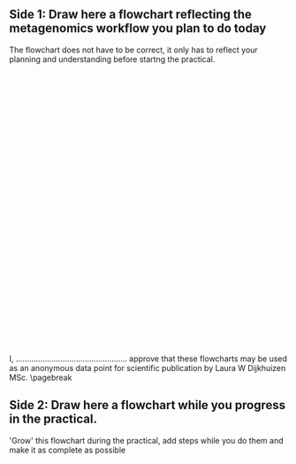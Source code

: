 ## Side 1: Draw here a flowchart reflecting the metagenomics workflow you plan to do today
The flowchart does not have to be correct, it only has to reflect your planning and understanding before startng the practical.
<br/>
<br/>
<br/>
<br/>
<br/>
<br/>
<br/>
<br/>
<br/>
<br/>
<br/>
<br/>
<br/>
<br/>
<br/>
<br/>
<br/>
<br/>
<br/>
<br/>
<br/>
<br/>
<br/>
<br/>
<br/>
<br/>
<br/>
<br/>
<br/>
<br/>
<br/>

I, .................................................. approve that these flowcharts may be used as an anonymous data point for scientific publication by Laura W Dijkhuizen MSc.
\pagebreak

## Side 2: Draw here a flowchart while you progress in the practical.
'Grow' this flowchart during the practical, add steps while you do them and make it as complete as possible

